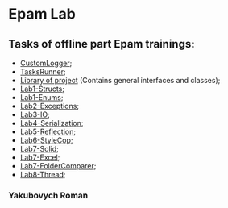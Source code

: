 # Epam Lab
## Tasks of offline part Epam trainings:
* [CustomLogger](HomeworkLogger);
* [TasksRunner](OutputOfTasks);
* [Library of project](LibraryOfProject) (Contains general interfaces and classes);
* [Lab1-Structs](HomeworkStructures);
* [Lab1-Enums](HomeworkEnums);
* [Lab2-Exceptions](HomeworkExceptions);
* [Lab3-IO](HomeworkIoStream);
* [Lab4-Serialization](HomeworkSerialization);
* [Lab5-Reflection](HomeworkReflection);
* [Lab6-StyleCop](HomeworkStyleCoding);
* [Lab7-Solid](HomeworkSolid);
* [Lab7-Excel](HomeworkVariantOneExcel);
* [Lab7-FolderComparer](HomeworkVariantTwoFolderComparer);
* [Lab8-Thread](HomeworkAsynchrony);

### Yakubovych Roman
